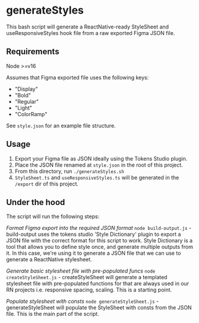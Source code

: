 # generateStyles

This bash script will generate a ReactNative-ready StyleSheet and useResponsiveStyles hook file from a raw exported Figma JSON file.

## Requirements

Node >=v16

Assumes that Figma exported file uses the following keys:
- "Display"
- "Bold"
- "Regular" 
- "Light"
- "ColorRamp"

See `style.json` for an example file structure.

## Usage

1. Export your Figma file as JSON ideally using the Tokens Studio plugin.
2. Place the JSON file renamed at `style.json` in the root of this project.
3. From this directory, run `./generateStyles.sh`
4. `StyleSheet.ts` and `useResponsiveStyles.ts` will be generated in the `/export` dir of this project.

## Under the hood

The script will run the following steps:

_Format Figma export into the required JSON format_
`node build-output.js` - build-output uses the tokens studio 'Style Dictionary' plugin to export a JSON file with the correct format for this script to work. Style Dictionary is a tool that allows you to define style once, and generate multiple outputs from it. In this case, we're using it to generate a JSON file that we can use to generate a ReactNative stylesheet.

_Generate basic stylesheet file with pre-populated funcs_
`node createStyleSheet.js` - createStyleSheet will generate a templated stylesheet file with pre-populated functions for that are always used in our RN projects i.e. responsive spacing, scaling. This is a starting point.


_Populate stylesheet with consts_
`node generateStyleSheet.js` - generateStyleSheet will populate the StyleSheet with consts from the JSON file. This is the main part of the script.
